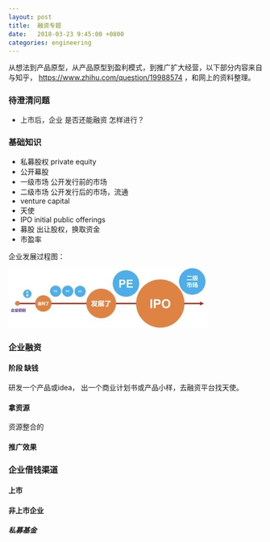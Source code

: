 ```yaml
---
layout: post
title:  融资专题
date:   2018-03-23 9:45:00 +0800
categories: engineering
---
```

从想法到产品原型，从产品原型到盈利模式，到推广扩大经营，以下部分内容来自与知乎，
https://www.zhihu.com/question/19988574 ，和网上的资料整理。

### 待澄清问题

- 上市后，企业 是否还能融资 怎样进行？

### 基础知识

- 私募股权  private equity
- 公开幕股
- 一级市场  公开发行前的市场
- 二级市场  公开发行后的市场，流通
- venture capital
- 天使
- IPO initial public offerings
- 募股 出让股权，换取资金
- 市盈率


企业发展过程图：

![融资](/assets/images/rongzi.jpg "企业发展")


### 企业融资

#### 阶段 缺钱

研发一个产品或idea， 出一个商业计划书或产品小样，去融资平台找天使。


#### 拿资源

资源整合的

#### 推广效果

### 企业借钱渠道

#### 上市

#### 非上市企业
##### 私募基金
